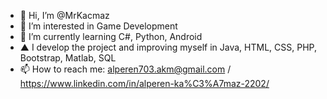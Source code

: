- 👋 Hi, I’m @MrKacmaz
- 👀 I’m interested in Game Development
- 🌱 I’m currently learning C#, Python, Android
- ▲ I develop the project and improving myself in Java, HTML, CSS, PHP, Bootstrap, Matlab, SQL
- 📫 How to reach me: alperen703.akm@gmail.com / https://www.linkedin.com/in/alperen-ka%C3%A7maz-2202/

<!---
MrKacmaz/MrKacmaz is a ✨ special ✨ repository because its `README.md` (this file) appears on your GitHub profile.
You can click the Preview link to take a look at your changes.
--->
